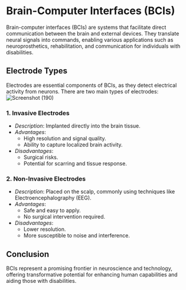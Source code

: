 # Brain-Computer Interfaces (BCIs)

Brain-computer interfaces (BCIs) are systems that facilitate direct communication between the brain and external devices. They translate neural signals into commands, enabling various applications such as neuroprosthetics, rehabilitation, and communication for individuals with disabilities.

## Electrode Types

Electrodes are essential components of BCIs, as they detect electrical activity from neurons. There are two main types of electrodes:
![Screenshot (190)](https://github.com/user-attachments/assets/ba207387-51a7-4e27-a1f5-1369e79bc632)
### 1. Invasive Electrodes
- *Description*: Implanted directly into the brain tissue.
- *Advantages*: 
  - High resolution and signal quality.
  - Ability to capture localized brain activity.
- *Disadvantages*: 
  - Surgical risks.
  - Potential for scarring and tissue response.

### 2. Non-Invasive Electrodes
- *Description*: Placed on the scalp, commonly using techniques like Electroencephalography (EEG).
- *Advantages*: 
  - Safe and easy to apply.
  - No surgical intervention required.
- *Disadvantages*: 
  - Lower resolution.
  - More susceptible to noise and interference.

## Conclusion

BCIs represent a promising frontier in neuroscience and technology, offering transformative potential for enhancing human capabilities and aiding those with disabilities.
